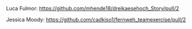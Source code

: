 Luca Fulmor:
https://github.com/mhende18/dreikaesehoch_Story/pull/2

Jessica Moody:
https://github.com/cadkiso1/fernweh_teamexercise/pull/2

